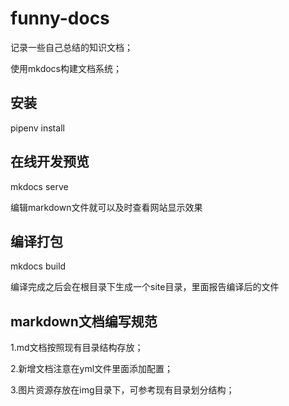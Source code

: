 # funny-docs

记录一些自己总结的知识文档；

使用mkdocs构建文档系统；

## 安装
pipenv install

## 在线开发预览
mkdocs serve

编辑markdown文件就可以及时查看网站显示效果

## 编译打包
mkdocs build

编译完成之后会在根目录下生成一个site目录，里面报告编译后的文件

## markdown文档编写规范
1.md文档按照现有目录结构存放；

2.新增文档注意在yml文件里面添加配置；

3.图片资源存放在img目录下，可参考现有目录划分结构；